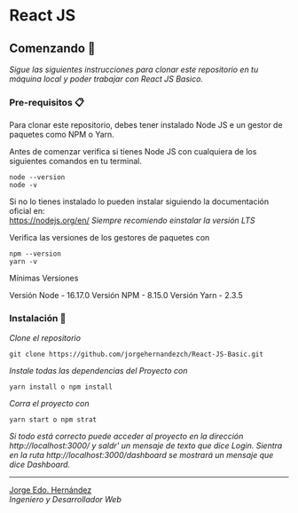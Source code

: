 # React JS

## Comenzando 🚀

_Sigue las siguientes instrucciones para clonar este repositorio en tu máquina local y poder trabajar con React JS Basico._

### Pre-requisitos 📋

Para clonar este repositorio, debes tener instalado Node JS e un gestor de paquetes como NPM o Yarn.

Antes de comenzar verifica si tienes Node JS con cualquiera de los siguientes comandos en tu terminal.
```
node --version 
node -v
```
Si no lo tienes instalado lo pueden instalar siguiendo la documentación oficial en:  
https://nodejs.org/en/
_Siempre recomiendo einstalar la versión LTS_

Verifica las versiones de los gestores de paquetes con

```
npm --version
yarn -v
```
Mínimas Versiones

Versión Node - 16.17.0
Versión NPM - 8.15.0
Versión Yarn - 2.3.5 

### Instalación 🔧

_Clone el repositorio_

```
git clone https://github.com/jorgehernandezch/React-JS-Basic.git
```

_Instale todas las dependencias del Proyecto con_

```
yarn install o npm install
```

_Corra el proyecto con_

```
yarn start o npm strat
```
_Si todo está correcto puede acceder al proyecto en la dirección http://localhost:3000/ y saldr' un mensaje de texto que dice Login. Sientra en la ruta http://localhost:3000/dashboard se mostrará un mensaje que dice Dashboard._

---
[Jorge Edo. Hernández](https://github.com/jorgehernandezch)  
_Ingeniero y Desarrollador Web_
